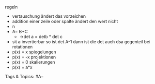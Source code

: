  regeln
  - vertauschung ändert das vorzeichen
  - addition einer zeile  oder spalte ändert den wert nicht
  - n
  - A= B*C
    - ->det a = detb * det c
  - sit a invertierbar so  ist det A-1 dann ist die det auch dsa gegenteil
 bei rotationen
  - p(x) = x
 spiegelungen
  - p(x) = -x
 projektionen
  - p(x) = 0
 skalierungen
  - p(x) = a*x

   Tags & Topics:
   #A=
